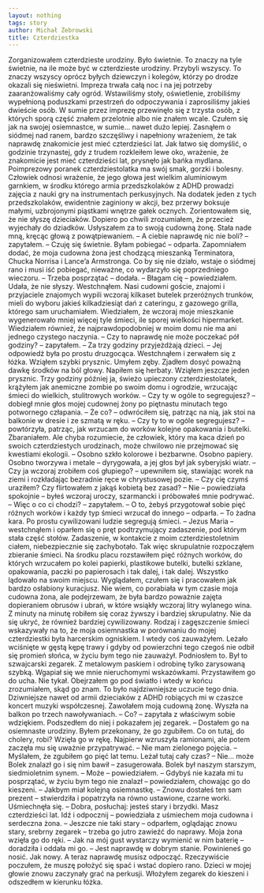 ```yaml
---
layout: nothing
tags: story
author: Michał Żebrowski
title: Czterdziestka
---
```

Zorganizowałem czterdzieste urodziny. Było świetnie. To znaczy na tyle świetnie, na ile może być w czterdzieste urodziny. Przybyli wszyscy. To znaczy wszyscy oprócz byłych dziewczyn i kolegów, którzy po drodze okazali się nieświetni.
Impreza trwała całą noc i na jej potrzeby zaaranżowaliśmy cały ogród. Wstawiliśmy stoły, oświetlenie, zrobiliśmy wypełnioną poduszkami przestrzeń do odpoczywania i zaprosiliśmy jakieś dwieście osób. W sumie przez imprezę przewinęło się z trzysta osób, z których sporą część znałem przelotnie albo nie znałem wcale. Czułem się jak na swojej osiemnastce, w sumie… nawet dużo lepiej. Zasnąłem o siódmej nad ranem, bardzo szczęśliwy i napełniony wrażeniem, że tak naprawdę znakomicie jest mieć czterdzieści lat.
Jak łatwo się domyślić, o godzinie trzynastej, gdy z trudem rozkleiłem lewe oko, wrażenie, że znakomicie jest mieć czterdzieści lat, prysnęło jak bańka mydlana. Poimprezowy poranek czterdziestolatka ma swój smak, gorzki i bolesny. Człowiek odnosi wrażenie, że jego głowa jest wielkim aluminiowym garnkiem, w środku którego armia przedszkolaków z ADHD prowadzi zajęcia z nauki gry na instrumentach perkusyjnych. Na dodatek jeden z tych przedszkolaków, ewidentnie zaginiony w akcji, bez przerwy boksuje małymi, uzbrojonymi piąstkami wnętrze gałek ocznych.
Zorientowałem się, że nie słyszę dzieciaków. Dopiero po chwili zrozumiałem, że przecież wyjechały do dziadków. Usłyszałem za to swoją cudowną żonę. Stała nade mną, kręcąc głową z powątpiewaniem.
– A ciebie naprawdę nic nie boli? – zapytałem.
– Czuję się świetnie. Byłam pobiegać – odparła.
Zapomniałem dodać, że moja cudowna żona jest chodzącą mieszanką Terminatora, Chucka Norrisa i Lance’a Armstronga. Co by się nie działo, wstaje o siódmej rano i musi iść pobiegać, nieważne, co wydarzyło się poprzedniego wieczoru.
– Trzeba posprzątać – dodała.
– Błagam cię – powiedziałem. Udała, że nie słyszy.
Westchnąłem. Nasi cudowni goście, znajomi i przyjaciele znajomych wypili wczoraj kilkaset butelek przeróżnych trunków, mieli do wyboru jakieś kilkadziesiąt dań z cateringu, z gazowego grilla, którego sam uruchamiałem. Wiedziałem, że wczoraj moje mieszkanie wygenerowało mniej więcej tyle śmieci, ile sporej wielkości hipermarket. Wiedziałem również, że najprawdopodobniej w moim domu nie ma ani jednego czystego naczynia.
– Czy to naprawdę nie może poczekać pół godziny? – zapytałem.
– Za trzy godziny przyjeżdżają dzieci. – Jej odpowiedź była po prostu druzgocąca.
Westchnąłem i zerwałem się z łóżka. Wziąłem szybki prysznic. Umyłem zęby. Zjadłem dosyć poważną dawkę środków na ból głowy. Napiłem się herbaty. Wziąłem jeszcze jeden prysznic. Trzy godziny później ja, świeżo upieczony czterdziestolatek, krążyłem jak anemiczne zombie po swoim domu i ogrodzie, wrzucając śmieci do wielkich, stulitrowych worków.
– Czy ty w ogóle to segregujesz? – dobiegł mnie głos mojej cudownej żony po piętnastu minutach tego potwornego człapania.
– Że co? – odwróciłem się, patrząc na nią, jak stoi na balkonie w dresie i ze szmatą w ręku.
– Czy ty to w ogóle segregujesz? – powtórzyła, patrząc, jak wrzucam do worków kolejne opakowania i butelki.
Zbaraniałem. Ale chyba rozumiecie, że człowiek, który ma kaca dzień po swoich czterdziestych urodzinach, może chwilowo nie przejmować się kwestiami ekologii.
– Osobno szkło kolorowe i bezbarwne. Osobno papiery. Osobno tworzywa i metale – dyrygowała, a jej głos był jak syberyjski wiatr.
– Czy ja wczoraj zrobiłem coś głupiego? – upewniłem się, stawiając worek na ziemi i rozkładając bezradnie ręce w chrystusowej pozie. – Czy cię czymś uraziłem? Czy flirtowałem z jakąś kobietą bez zasad?
– Nie – powiedziała spokojnie – byłeś wczoraj uroczy, szarmancki i próbowałeś mnie podrywać.
– Więc o co ci chodzi? – zapytałem.
– O to, żebyś przygotował sobie pięć różnych worków i każdy typ śmieci wrzucał do innego – odparła. – To żadna kara. Po prostu cywilizowani ludzie segregują śmieci.
– Jezus Maria – westchnąłem i oparłem się o pręt podtrzymujący zadaszenie, pod którym stała część stołów. Zadaszenie, w kontakcie z moim czterdziestoletnim ciałem, niebezpiecznie się zachybotało.
Tak więc skrupulatnie rozpocząłem zbieranie śmieci. Na środku placu rozstawiłem pięć różnych worków, do których wrzucałem po kolei papierki, plastikowe butelki, butelki szklane, opakowania, paczki po papierosach i tak dalej, i tak dalej. Wszystko lądowało na swoim miejscu. Wyglądałem, czułem się i pracowałem jak bardzo osłabiony kuracjusz. Nie wiem, co porabiała w tym czasie moja cudowna żona, ale podejrzewam, że była bardzo poważnie zajęta dopieraniem obrusów i ubrań, w które wsiąkły wczoraj litry wylanego wina.
Z minuty na minutę robiłem się coraz żywszy i bardziej skrupulatny. Nie da się ukryć, że również bardziej cywilizowany. Rodzaj i zagęszczenie śmieci wskazywały na to, że moja osiemnastka w porównaniu do mojej czterdziestki była harcerskim ogniskiem.
I wtedy coś zauważyłem. Leżało wciśnięte w gęstą kępę trawy i gdyby od powierzchni tego czegoś nie odbił się promień słońca, w życiu bym tego nie zauważył.
Podniosłem to. Był to szwajcarski zegarek. Z metalowym paskiem i odrobinę tylko zarysowaną szybką. Wgapiał się we mnie nieruchomymi wskazówkami. Przystawiłem go do ucha. Nie tykał.
Obejrzałem go pod światło i wtedy w końcu zrozumiałem, skąd go znam. To było najdziwniejsze uczucie tego dnia. Dziwniejsze nawet od armii dzieciaków z ADHD robiących mi w czaszce koncert muzyki współczesnej. Zawołałem moją cudowną żonę. Wyszła na balkon po trzech nawoływaniach.
– Co? – zapytała z właściwym sobie wdziękiem.
Podszedłem do niej i pokazałem jej zegarek.
– Dostałem go na osiemnaste urodziny. Byłem przekonany, że go zgubiłem. Co on tutaj, do cholery, robi?
Wzięła go w rękę. Najpierw wzruszyła ramionami, ale potem zaczęła mu się uważnie przypatrywać.
– Nie mam zielonego pojęcia.
– Myślałem, że zgubiłem go pięć lat temu. Leżał tutaj cały czas?
– Nie... może Bolek znalazł go i się nim bawił – zasugerowała.
Bolek był naszym starszym, siedmioletnim synem.
– Może – powiedziałem.
– Gdybyś nie kazała mi tu posprzątać, w życiu bym tego nie znalazł – powiedziałem, chowając go do kieszeni. – Jakbym miał kolejną osiemnastkę.
– Znowu dostałeś ten sam prezent – stwierdziła i popatrzyła na równo ustawione, czarne worki. Uśmiechnęła się. – Dobra, posłuchaj: jesteś stary i brzydki. Masz czterdzieści lat. Idź i odpocznij – powiedziała z uśmiechem moja cudowna i serdeczna żona.
– Jeszcze nie taki stary – odparłem, oglądając znowu stary, srebrny zegarek – trzeba go jutro zawieźć do naprawy.
Moja żona wzięła go do ręki.
– Jak na mój gust wystarczy wymienić w nim baterię – doradziła i oddała mi go. – Jest naprawdę w dobrym stanie. Powinieneś go nosić. Jak nowy. A teraz naprawdę musisz odpocząć.
Rzeczywiście poczułem, że muszę położyć się spać i wstać dopiero rano. Dzieci w mojej głowie znowu zaczynały grać na perkusji. Włożyłem zegarek do kieszeni i odszedłem w kierunku łóżka.
